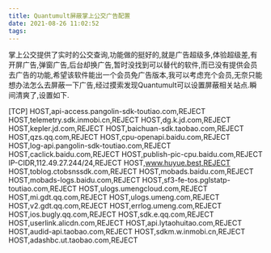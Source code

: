 ```yaml
---
title: Quantumult屏蔽掌上公交广告配置
date: 2021-08-26 11:02:52
tags:
---
```


掌上公交提供了实时的公交查询,功能做的挺好的,就是广告超级多,体验超级差,有开屏广告,弹窗广告,后台却换广告,暂时没找到可以替代的软件,而已没有提供会员去广告的功能,希望该软件能出一个会员免广告版本,我可以考虑充个会员,无奈只能想办法怎么去屏蔽一下广告,经过摸索发现Quantumult可以设置屏蔽相关站点.瞬间清爽了,设置如下.

[TCP]
HOST,api-access.pangolin-sdk-toutiao.com,REJECT
HOST,telemetry.sdk.inmobi.cn,REJECT
HOST,dg.k.jd.com,REJECT
HOST,kepler.jd.com,REJECT
HOST,baichuan-sdk.taobao.com,REJECT
HOST,qzs.qq.com,REJECT
HOST,cpu-openapi.baidu.com,REJECT
HOST,log-api.pangolin-sdk-toutiao.com,REJECT
HOST,caclick.baidu.com,REJECT
HOST,publish-pic-cpu.baidu.com,REJECT
IP-CIDR,112.49.27.244/24,REJECT
HOST,www.huyue.best,REJECT
HOST,toblog.ctobsnssdk.com,REJECT
HOST,mobads.baidu.com,REJECT
HOST,mobads-logs.baidu.com,REJECT
HOST,sf3-fe-tos.pglstatp-toutiao.com,REJECT
HOST,ulogs.umengcloud.com,REJECT
HOST,mi.gdt.qq.com,REJECT
HOST,ulogs.umeng.com,REJECT
HOST,v2.gdt.qq.com,REJECT
HOST,errlog.umeng.com,REJECT
HOST,ios.bugly.qq.com,REJECT
HOST,sdk.e.qq.com,REJECT
HOST,userlink.alicdn.com,REJECT
HOST,api.lytaohuitao.com,REJECT
HOST,audid-api.taobao.com,REJECT
HOST,sdkm.w.inmobi.cn,REJECT
HOST,adashbc.ut.taobao.com,REJECT

<!-- more -->